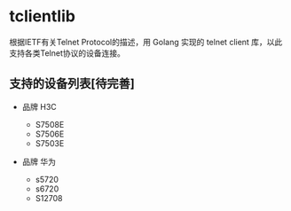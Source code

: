 # tclientlib

根据IETF有关Telnet Protocol的描述，用 Golang 实现的 telnet client 库，以此支持各类Telnet协议的设备连接。

## 支持的设备列表[待完善]

- 品牌 H3C
  - S7508E
  - S7506E
  - S7503E


- 品牌 华为
  - s5720
  - s6720
  - S12708